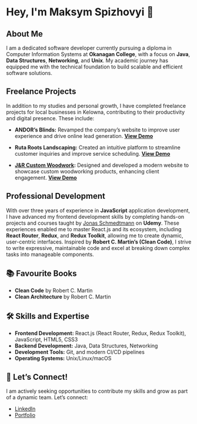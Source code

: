 # Hey, I'm Maksym Spizhovyi 👋

## About Me

I am a dedicated software developer currently pursuing a diploma in Computer Information Systems at **Okanagan College**, with a focus on **Java**, **Data Structures**, **Networking**, and **Unix**. My academic journey has equipped me with the technical foundation to build scalable and efficient software solutions.

## Freelance Projects

In addition to my studies and personal growth, I have completed freelance projects for local businesses in Kelowna, contributing to their productivity and digital presence. These include:

- **ANDOR’s Blinds:** Revamped the company’s website to improve user experience and drive online lead generation.
  **[View Demo](#https://andorsblinds.ca)**

- **Ruta Roots Landscaping:** Created an intuitive platform to streamline customer inquiries and improve service scheduling.
  **[View Demo](#https://www.rutarootslandscaping.com)**

- **[J&R Custom Woodwork](#https://jrcustomwoodwork.ca/):** Designed and developed a modern website to showcase custom woodworking products, enhancing client engagement.
  **[View Demo](#https://www.rutarootslandscaping.com)**

## Professional Development

With over three years of experience in **JavaScript** application development, I have advanced my frontend development skills by completing hands-on projects and courses taught by [Jonas Schmedtmann](https://www.udemy.com/user/jonasschmedtmann/) on **Udemy**. These experiences enabled me to master React.js and its ecosystem, including **React Router**, **Redux**, and **Redux Toolkit**, allowing me to create dynamic, user-centric interfaces. Inspired by **Robert C. Martin’s (Clean Code)**, I strive to write expressive, maintainable code and excel at breaking down complex tasks into manageable components.

## 📚 Favourite Books

- **Clean Code** by Robert C. Martin
- **Clean Architecture** by Robert C. Martin

## 🛠 Skills and Expertise

- **Frontend Development:** React.js (React Router, Redux, Redux Toolkit), JavaScript, HTML5, CSS3
- **Backend Development:** Java, Data Structures, Networking
- **Development Tools:** Git, and modern CI/CD pipelines
- **Operating Systems:** Unix/Linux/macOS

## 🚀 Let’s Connect!

I am actively seeking opportunities to contribute my skills and grow as part of a dynamic team. Let’s connect:

- [LinkedIn](https://linkedin.com/in/yourprofile)
- [Portfolio](https://yourportfolio.com)
